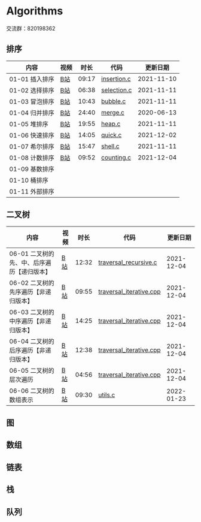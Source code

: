 # Algorithms

交流群：820198362

## 排序

|内容|视频|时长|代码|更新日期|
|---|---|---|---|---|
|01-01 插入排序|[B站](https://www.bilibili.com/video/BV1TD4y1Q751/)|09:17|[insertion.c](./01-sorting/01-insertion/insertion.c)|2021-11-10|
|01-02 选择排序|[B站](https://www.bilibili.com/video/BV1VK4y1475t/)|06:38|[selection.c](./01-sorting/02-selection/selection.c)|2021-11-11|
|01-03 冒泡排序|[B站](https://www.bilibili.com/video/BV1Hg4y1q7tz/)|10:43|[bubble.c](./01-sorting/03-bubble/bubble.c)|2021-11-11|
|01-04 归并排序|[B站](https://www.bilibili.com/video/BV1Pt4y197VZ/)|24:40|[merge.c](./01-sorting/04-merge/merge.c)|2020-06-13|
|01-05 堆排序|[B站](https://www.bilibili.com/video/BV1fp4y1D7cj/)|19:55|[heap.c](./01-sorting/05-heap/heap.c)|2021-11-11|
|01-06 快速排序|[B站](https://www.bilibili.com/video/BV1WF41187Bp/)|14:05|[quick.c](./01-sorting/06-quick/quick.c)|2021-12-02|
|01-07 希尔排序|[B站](https://www.bilibili.com/video/BV1BK4y1478X/)|15:47|[shell.c](./01-sorting/07-shell/shell.c)|2021-11-11|
|01-08 计数排序|[B站](https://www.bilibili.com/video/BV1KU4y1M7VY)|09:52|[counting.c](./01-sorting/08-counting/counting.c)|2021-12-04|
|01-09 基数排序|||||
|01-10 桶排序|||||
|01-11 外部排序|||||

## 二叉树

|内容|视频|时长|代码|更新日期|
|---|---|---|---|---|
|06-01 二叉树的先、中、后序遍历【递归版本】|[B站](https://www.bilibili.com/video/BV1CQ4y1e7av)|12:32|[traversal_recursive.c](./06-binary_tree/01-traversal/traversal_recursive.c)|2021-12-04|
|06-02 二叉树的先序遍历【非递归版本】|[B站](https://www.bilibili.com/video/BV1QM4y1w7YS)|09:55|[traversal_iterative.cpp](./06-binary_tree/01-traversal/traversal_iterative.cpp)|2021-12-04|
|06-03 二叉树的中序遍历【非递归版本】|[B站](https://www.bilibili.com/video/BV1hi4y1Z7Ku)|14:25|[traversal_iterative.cpp](./06-binary_tree/01-traversal/traversal_iterative.cpp)|2021-12-04|
|06-04 二叉树的后序遍历【非递归版本】|[B站](https://www.bilibili.com/video/BV18i4y1Z7am)|12:38|[traversal_iterative.cpp](./06-binary_tree/01-traversal/traversal_iterative.cpp)|2021-12-04|
|06-05 二叉树的层次遍历|[B站](https://www.bilibili.com/video/BV1sR4y1s7kB)|04:56|[traversal_iterative.cpp](./06-binary_tree/01-traversal/traversal_iterative.cpp)|2021-12-04|
|06-06 二叉树的数组表示|[B站](https://www.bilibili.com/video/BV1im4y1S7Sb)|09:30|[utils.c](https://github.com/imxtx/algorithms/blob/30335d60cefa36fb890cbb16bb1df67c6c2eb0c9/06-binary_tree/utils.c#L6-L59)|2022-01-23|

## 图

## 数组

## 链表

## 栈

## 队列
